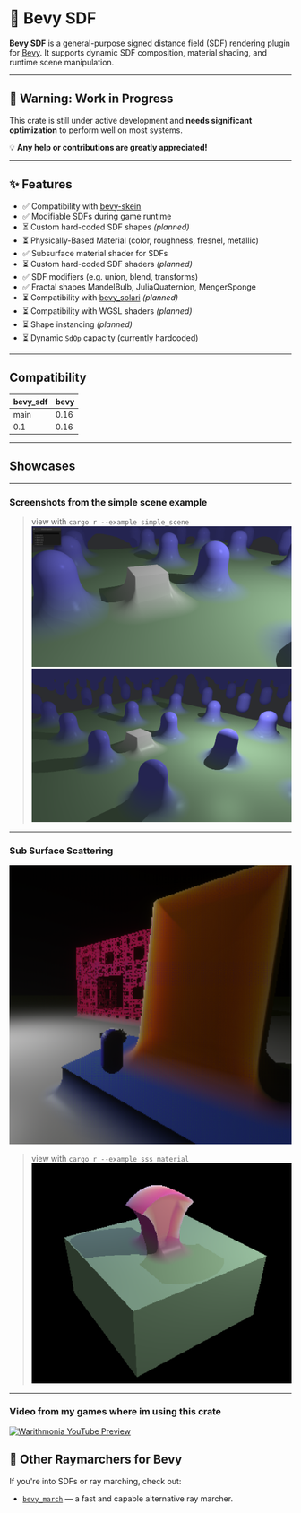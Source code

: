 # 🌌 Bevy SDF

**Bevy SDF** is a general-purpose signed distance field (SDF) rendering plugin for [Bevy](https://bevy.org/). It supports dynamic SDF composition, material shading, and runtime scene manipulation.

---

## 🚧 Warning: Work in Progress

This crate is still under active development and **needs significant optimization** to perform well on most systems.

💡 **Any help or contributions are greatly appreciated!**

---

## ✨ Features

- ✅ Compatibility with [bevy-skein](https://bevy-skein.netlify.app/)
- ✅ Modifiable SDFs during game runtime
- ⏳ Custom hard-coded SDF shapes *(planned)*
- ⏳ Physically-Based Material (color, roughness, fresnel, metallic)
- ✅ Subsurface material shader for SDFs
- ⏳ Custom hard-coded SDF shaders *(planned)*
- ✅ SDF modifiers (e.g. union, blend, transforms)
- ✅ Fractal shapes MandelBulb, JuliaQuaternion, MengerSponge
- ⏳ Compatibility with [bevy_solari](https://github.com/bevyengine/bevy/tree/main/crates/bevy_solari) *(planned)*
- ⏳ Compatibility with WGSL shaders *(planned)*
- ⏳ Shape instancing *(planned)*
- ⏳ Dynamic `SdOp` capacity (currently hardcoded)

---

## Compatibility

| bevy_sdf | bevy |
|----------|------|
|main      | 0.16 |
|0.1       | 0.16 |
---

## Showcases

---

### Screenshots from the simple scene example

> view with `cargo r --example simple_scene`
![simple_scene_screenshots](images/simple_scene_01.png)
![simple_scene_screenshots](images/simple_scene_02.png)

---

### Sub Surface Scattering

![sub surface scattering from my game](images/sub_surface_scattering_1.png)

> view with `cargo r --example sss_material`
![sub surface scattering from example](images/sub_surface_scattering_2.png)

---

### Video from my games where im using this crate
[![Warithmonia YouTube Preview](images/warithmonia_sdf.png)](https://www.youtube.com/watch?v=4xxd_LfCois)

## 🔗 Other Raymarchers for Bevy

If you're into SDFs or ray marching, check out:

- [`bevy_march`](https://github.com/NiseVoid/bevy_march) — a fast and capable alternative ray marcher.
